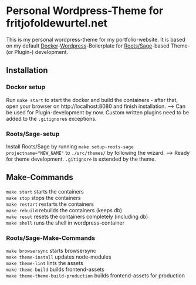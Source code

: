 # Personal Wordpress-Theme for fritjofoldewurtel.net 
This is my personal wordpress-theme for my portfolio-website. It is based on my default [Docker](https://www.docker.com/)-[Wordpress](https://wordpress.org/)-Boilerplate for [Roots/Sage](https://github.com/roots/sage)-based Theme- (or Plugin-) development.

## Installation
### Docker setup
Run ```make start``` to start the docker and build the containers - after that, open your browser on http://localhost:8080 and finish installation.
 --> Can be used for Plugin-development by now. Custom written plugins need to be added to the `.gitignore`s exceptions.

### Roots/Sage-setup
Install Roots/Sage by running ```make setup-roots-sage projectname="NEW_NAME"``` to `./src/themes/` by following the wizard.
--> Ready for theme development. `.gitignore` is extended by the theme.

## Make-Commands
``make start`` starts the containers<br>
``make stop`` stops the containers<br>
``make restart`` restarts the containers<br>
``make rebuild`` rebuilds the containers (keeps db)<br>
``make reset`` resets the containers completely (including db)<br>
``make shell`` runs the shell in wordpress-container

### Roots/Sage-Make-Commands
``make browsersync`` starts browsersync<br>
``make theme-install`` updates node-modules<br>
``make theme-lint`` lints the assets<br>
``make theme-build`` builds frontend-assets<br>
``make theme-theme-build-production`` builds frontend-assets for production<br>
